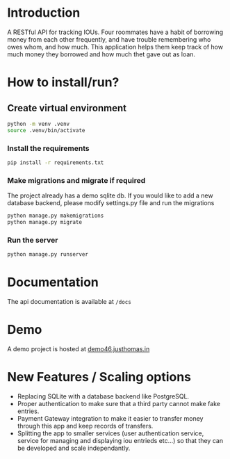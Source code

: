 # Introduction
A RESTful API for tracking IOUs. Four roommates have a habit of borrowing money from each
other frequently, and have trouble remembering who owes whom, and how much. This application helps them keep track of how much money they borrowed and how much thet gave out as loan.

# How to install/run?

## Create virtual environment

```sh
python -m venv .venv
source .venv/bin/activate
```

### Install the requirements

```sh
pip install -r requirements.txt
```
### Make migrations and migrate if required
The project already has a demo sqlite db. If you would like to add a new database backend, please modify settings.py file and run the migrations

```sh
python manage.py makemigrations
python manage.py migrate
```
### Run the server

```sh
python manage.py runserver
```
# Documentation
The api documentation is available at `/docs`

# Demo

A demo project is hosted at [demo46.justhomas.in](https://demo46.justhomas.in)

# New Features / Scaling options
- Replacing SQLite with a database backend like PostgreSQL.
- Proper authentication to make sure that a third party cannot make fake entries.
- Payment Gateway integration to make it easier to transfer money through this app and keep records of transfers.
- Splitting the app to smaller services (user authentication service, service for managing and displaying iou entrieds etc...)  so that they can be developed and scale independantly.

